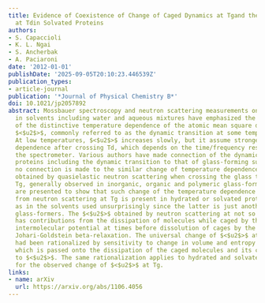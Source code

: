 ```yaml
---
title: Evidence of Coexistence of Change of Caged Dynamics at Tgand the Dynamic Transition
  at Tdin Solvated Proteins
authors:
- S. Capaccioli
- K. L. Ngai
- S. Ancherbak
- A. Paciaroni
date: '2012-01-01'
publishDate: '2025-09-05T20:10:23.446539Z'
publication_types:
- article-journal
publication: '*Journal of Physical Chemistry B*'
doi: 10.1021/jp2057892
abstract: Mossbauer spectroscopy and neutron scattering measurements on proteins embedded
  in solvents including water and aqueous mixtures have emphasized the observation
  of the distinctive temperature dependence of the atomic mean square displacements,
  $<$u2$>$, commonly referred to as the dynamic transition at some temperature Td.
  At low temperatures, $<$u2$>$ increases slowly, but it assume stronger temperature
  dependence after crossing Td, which depends on the time/frequency resolution of
  the spectrometer. Various authors have made connection of the dynamics of solvated
  proteins including the dynamic transition to that of glass-forming substances. Notwithstanding,
  no connection is made to the similar change of temperature dependence of $<$u2$>$
  obtained by quasielastic neutron scattering when crossing the glass transition temperature
  Tg, generally observed in inorganic, organic and polymeric glass-formers. Evidences
  are presented to show that such change of the temperature dependence of $<$u2$>$
  from neutron scattering at Tg is present in hydrated or solvated proteins, as well
  as in the solvents used unsurprisingly since the latter is just another organic
  glass-formers. The $<$u2$>$ obtained by neutron scattering at not so low temperatures
  has contributions from the dissipation of molecules while caged by the anharmonic
  intermolecular potential at times before dissolution of cages by the onset of the
  Johari-Goldstein beta-relaxation. The universal change of $<$u2$>$ at Tg of glass-formers
  had been rationalized by sensitivity to change in volume and entropy of the beta-relaxation,
  which is passed onto the dissipation of the caged molecules and its contribution
  to $<$u2$>$. The same rationalization applies to hydrated and solvated proteins
  for the observed change of $<$u2$>$ at Tg.
links:
- name: arXiv
  url: https://arxiv.org/abs/1106.4056
---
```

